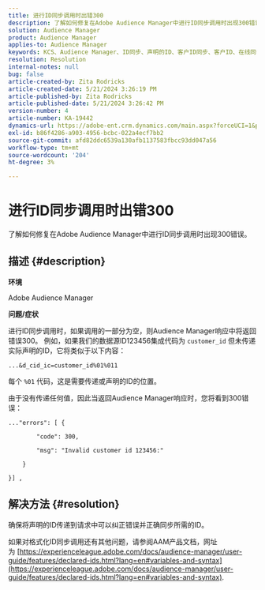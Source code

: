 ```yaml
---
title: 进行ID同步调用时出错300
description: 了解如何修复在Adobe Audience Manager中进行ID同步调用时出现300错误。
solution: Audience Manager
product: Audience Manager
applies-to: Audience Manager
keywords: KCS、Audience Manager、ID同步、声明的ID、客户ID同步、客户ID、在线同步
resolution: Resolution
internal-notes: null
bug: false
article-created-by: Zita Rodricks
article-created-date: 5/21/2024 3:26:19 PM
article-published-by: Zita Rodricks
article-published-date: 5/21/2024 3:26:42 PM
version-number: 4
article-number: KA-19442
dynamics-url: https://adobe-ent.crm.dynamics.com/main.aspx?forceUCI=1&pagetype=entityrecord&etn=knowledgearticle&id=3bb95b73-8617-ef11-9f89-6045bd06eea5
exl-id: b86f4286-a903-4956-bcbc-022a4ecf7bb2
source-git-commit: afd82ddc6539a130afb1137583fbcc93dd047a56
workflow-type: tm+mt
source-wordcount: '204'
ht-degree: 3%

---
```


# 进行ID同步调用时出错300


了解如何修复在Adobe Audience Manager中进行ID同步调用时出现300错误。

## 描述 {#description}


<b>环境</b>

Adobe Audience Manager

<b>问题/症状</b>

进行ID同步调用时，如果调用的一部分为空，则Audience Manager响应中将返回错误300。 例如，如果我们的数据源ID123456集成代码为 `customer_id` 但未传递实际声明的ID，它将类似于以下内容：

`...&d_cid_ic=customer_id%01%011`

每个 `%01` 代码，这是需要传递或声明的ID的位置。

由于没有传递任何值，因此当返回Audience Manager响应时，您将看到300错误：




```
..."errors": [ {

        "code": 300,

        "msg": "Invalid customer id 123456:"

    }

}] ,
```





## 解决方法 {#resolution}


确保将声明的ID传递到请求中可以纠正错误并正确同步所需的ID。

如果对格式化ID同步调用还有其他问题，请参阅AAM产品文档，网址为 [https://experienceleague.adobe.com/docs/audience-manager/user-guide/features/declared-ids.html?lang=en#variables-and-syntax](https://experienceleague.adobe.com/docs/audience-manager/user-guide/features/declared-ids.html?lang=en#variables-and-syntax).

